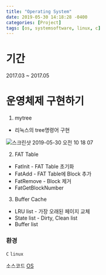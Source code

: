 ```yaml
---
title: "Operating System"
date: 2019-05-30 14:18:28 -0400
categories: [Project]
tags: [os, systemsoftware, linux, c] 
---
```

# 기간
2017.03 ~ 2017.05

# 운영체제 구현하기 <br>

1. mytree
* 리눅스의 tree명령어 구현

![스크린샷 2019-05-30 오전 10 18 07](https://user-images.githubusercontent.com/31815711/58601573-5d2de300-82c4-11e9-8190-46cc90929a28.png)

2. FAT Table
* FatInit - FAT Table 초기화
* FatAdd - FAT Table에 Block 추가
* FatRemove - Block 제거
* FatGetBlockNumber

3. Buffer Cache
* LRU list - 가장 오래된 페이지 교체
* State list - Dirty, Clean list
* Buffer list 

### 환경
`C` `linux`

소스코드 [OS][OS-gh]

[OS-gh]:   https://github.com/godute/systemsoftware_and_os
